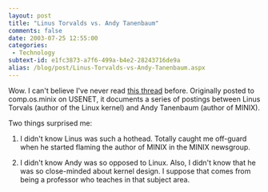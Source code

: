 ```yaml
---
layout: post
title: "Linus Torvalds vs. Andy Tanenbaum"
comments: false
date: 2003-07-25 12:55:00
categories:
 - Technology
subtext-id: e1fc3873-a7f6-499a-b4e2-28243716de9a
alias: /blog/post/Linus-Torvalds-vs-Andy-Tanenbaum.aspx
---
```



Wow. I can't believe I've never read [this thread](http://people.fluidsignal.com/~luferbu/misc/Linus_vs_Tanenbaum.html) before. Originally posted to comp.os.minix on USENET, it documents a series of postings between Linus Torvals (author of the Linux kernel) and Andy Tanenbaum (author of MINIX).

Two things surprised me:

1. I didn't know Linus was such a hothead. Totally caught me off-guard when he started flaming the author of MINIX in the MINIX newsgroup.

2. I didn't know Andy was so opposed to Linux. Also, I didn't know that he was so close-minded about kernel design. I suppose that comes from being a professor who teaches in that subject area.
